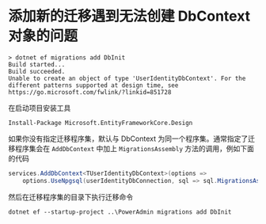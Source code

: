 # 添加新的迁移遇到无法创建 DbContext 对象的问题

```shell
> dotnet ef migrations add DbInit
Build started...
Build succeeded.
Unable to create an object of type 'UserIdentityDbContext'. For the different patterns supported at design time, see https://go.microsoft.com/fwlink/?linkid=851728
```

在启动项目安装工具

```shell
Install-Package Microsoft.EntityFrameworkCore.Design
```

如果你没有指定迁移程序集，默认与 DbContext 为同一个程序集。通常指定了迁移程序集会在 `AddDbContext` 中加上 `MigrationsAssembly` 方法的调用，例如下面的代码

```csharp
services.AddDbContext<TUserIdentityDbContext>(options => 
    options.UseNpgsql(userIdentityDbConnection, sql => sql.MigrationsAssembly(migrationsAssembly)));
```

然后在迁移程序集的目录下执行迁移命令

```shell
dotnet ef --startup-project ..\PowerAdmin migrations add DbInit
```
